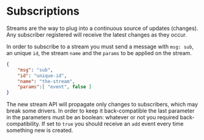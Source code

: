 # Subscriptions

Streams are the way to plug into a continuous source of updates (changes). Any subscriber registered will receive the latest changes as they occur.

In order to subscribe to a stream you must send a message with `msg: sub`, an unique `id`, the stream `name` and the `params` to be applied on the stream.

```json
{
    "msg": "sub",
    "id": "unique-id",
    "name": "the-stream",
    "params":[ "event", false ]
}
```

The new stream API will propagate only changes to subscribers, which may break some drivers. In order to keep it back-compatible the last parameter in the parameters must be an boolean: whatever or not you required back-compatibility. If set to `true` you should receive an `add` event every time something new is created.

